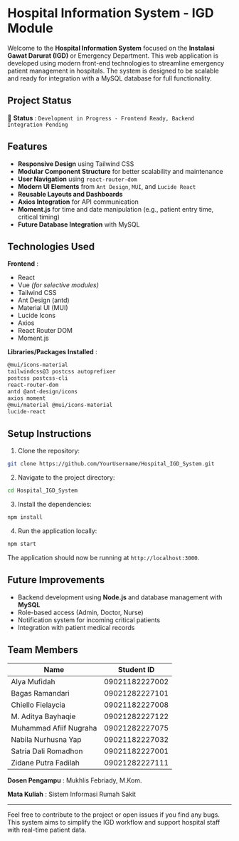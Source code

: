 
# Hospital Information System - IGD Module

Welcome to the **Hospital Information System** focused on the **Instalasi Gawat Darurat (IGD)** or Emergency Department. This web application is developed using modern front-end technologies to streamline emergency patient management in hospitals. The system is designed to be scalable and ready for integration with a MySQL database for full functionality.

## Project Status

🚧  **Status** : `Development in Progress - Frontend Ready, Backend Integration Pending`

## Features

* **Responsive Design** using Tailwind CSS
* **Modular Component Structure** for better scalability and maintenance
* **User Navigation** using `react-router-dom`
* **Modern UI Elements** from `Ant Design`, `MUI`, and `Lucide React`
* **Reusable Layouts and Dashboards**
* **Axios Integration** for API communication
* **Moment.js** for time and date manipulation (e.g., patient entry time, critical timing)
* **Future Database Integration** with MySQL

## Technologies Used

 **Frontend** :

* React
* Vue *(for selective modules)*
* Tailwind CSS
* Ant Design (antd)
* Material UI (MUI)
* Lucide Icons
* Axios
* React Router DOM
* Moment.js

 **Libraries/Packages Installed** :

```bash
@mui/icons-material
tailwindcss@3 postcss autoprefixer
postcss postcss-cli
react-router-dom
antd @ant-design/icons
axios moment
@mui/material @mui/icons-material
lucide-react
```

## Setup Instructions

1. Clone the repository:

```bash
git clone https://github.com/YourUsername/Hospital_IGD_System.git
```

2. Navigate to the project directory:

```bash
cd Hospital_IGD_System
```

3. Install the dependencies:

```bash
npm install
```

4. Run the application locally:

```bash
npm start
```

The application should now be running at `http://localhost:3000`.

## Future Improvements

* Backend development using **Node.js** and database management with **MySQL**
* Role-based access (Admin, Doctor, Nurse)
* Notification system for incoming critical patients
* Integration with patient medical records

## Team Members

| Name                   | Student ID     |
| ---------------------- | -------------- |
| Alya Mufidah           | 09021182227002 |
| Bagas Ramandari        | 09021282227101 |
| Chiello Fielaycia      | 09021182227008 |
| M. Aditya Bayhaqie     | 09021282227122 |
| Muhammad Afiif Nugraha | 09021282227075 |
| Nabila Nurhusna Yap    | 09021182227032 |
| Satria Dali Romadhon   | 09021182227001 |
| Zidane Putra Fadilah   | 09021282227111 |

 **Dosen Pengampu** : Mukhlis Febriady, M.Kom.

 **Mata Kuliah** : Sistem Informasi Rumah Sakit

---

Feel free to contribute to the project or open issues if you find any bugs. This system aims to simplify the IGD workflow and support hospital staff with real-time patient data.
